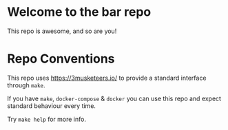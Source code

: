 # Welcome to the bar repo

This repo is awesome, and so are you!

# Repo Conventions

This repo uses https://3musketeers.io/ to provide a standard interface through `make`.

If you have `make`, `docker-compose` & `docker` you can use this repo and expect standard behaviour every time.

Try `make help` for more info.